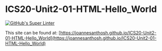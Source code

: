 # ICS20-Unit2-01-HTML-Hello_World

[![GitHub's Super Linter](https://github.com/joannesanthosh/ICS20-Unit2-01-HTML-Hello_World/workflows/GitHub's%20Super%20Linter/badge.svg)](https://github.com/joannesanthosh/ICS20-Unit2-01-HTML-Hello_World/actions)

This site can be found at: [https://joannesanthosh.github.io/ICS20-Unit2-01-HTML-Hello_World](https://joannesanthosh.github.io/ICS20-Unit2-01-HTML-Hello_World)
